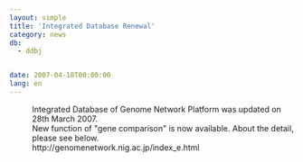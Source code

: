 ```yaml
---
layout: simple
title: 'Integrated Database Renewal'
category: news
db:
  - ddbj


date: 2007-04-18T00:00:00
lang: en
---
```


<dd>Integrated Database of Genome Network Platform was updated on 28th March 2007.<br>New function of "gene comparison" is now available. About the detail, please see below.
<dd>http://genomenetwork.nig.ac.jp/index_e.html</dd>
</dd>
